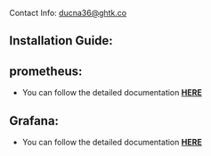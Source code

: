 Contact Info: ducna36@ghtk.co
## Installation Guide:


## prometheus:
  - You can follow the detailed documentation **[HERE](https://www.fosslinux.com/10398/how-to-install-and-configure-prometheus-on-centos-7.htm)**
  
## Grafana: 

  - You can follow the detailed documentation **[HERE](https://www.fosslinux.com/8328/how-to-install-and-configure-grafana-on-centos-7.htm)**